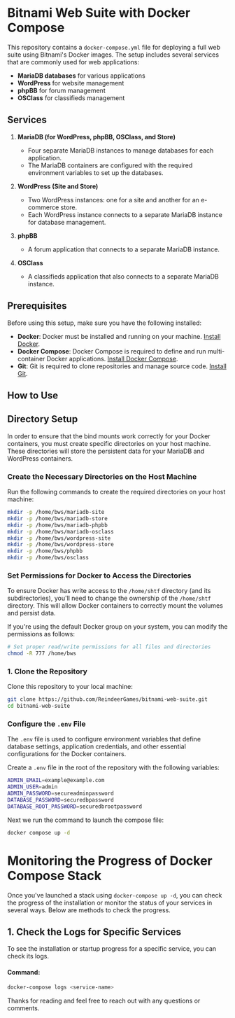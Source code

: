 # Bitnami Web Suite with Docker Compose

This repository contains a `docker-compose.yml` file for deploying a full web suite using Bitnami's Docker images. The setup includes several services that are commonly used for web applications:

- **MariaDB databases** for various applications
- **WordPress** for website management
- **phpBB** for forum management
- **OSClass** for classifieds management

## Services

1. **MariaDB (for WordPress, phpBB, OSClass, and Store)**
   - Four separate MariaDB instances to manage databases for each application.
   - The MariaDB containers are configured with the required environment variables to set up the databases.

2. **WordPress (Site and Store)**
   - Two WordPress instances: one for a site and another for an e-commerce store.
   - Each WordPress instance connects to a separate MariaDB instance for database management.

3. **phpBB**
   - A forum application that connects to a separate MariaDB instance.

4. **OSClass**
   - A classifieds application that also connects to a separate MariaDB instance.

## Prerequisites

Before using this setup, make sure you have the following installed:

- **Docker**: Docker must be installed and running on your machine. [Install Docker](https://www.docker.com/get-started).
- **Docker Compose**: Docker Compose is required to define and run multi-container Docker applications. [Install Docker Compose](https://docs.docker.com/compose/install/).
- **Git**: Git is required to clone repositories and manage source code. [Install Git](https://git-scm.com/book/en/v2/Getting-Started-Installing-Git).

## How to Use

## Directory Setup

In order to ensure that the bind mounts work correctly for your Docker containers, you must create specific directories on your host machine. These directories will store the persistent data for your MariaDB and WordPress containers.

### Create the Necessary Directories on the Host Machine

Run the following commands to create the required directories on your host machine:

```bash
mkdir -p /home/bws/mariadb-site
mkdir -p /home/bws/mariadb-store
mkdir -p /home/bws/mariadb-phpbb
mkdir -p /home/bws/mariadb-osclass
mkdir -p /home/bws/wordpress-site
mkdir -p /home/bws/wordpress-store
mkdir -p /home/bws/phpbb
mkdir -p /home/bws/osclass
```
### Set Permissions for Docker to Access the Directories

To ensure Docker has write access to the `/home/shtf` directory (and its subdirectories), you'll need to change the ownership of the `/home/shtf` directory. This will allow Docker containers to correctly mount the volumes and persist data.

If you're using the default Docker group on your system, you can modify the permissions as follows:

```bash
# Set proper read/write permissions for all files and directories
chmod -R 777 /home/bws
```

### 1. Clone the Repository

Clone this repository to your local machine:

```bash
git clone https://github.com/ReindeerGames/bitnami-web-suite.git
cd bitnami-web-suite
```

### Configure the `.env` File

The `.env` file is used to configure environment variables that define database settings, application credentials, and other essential configurations for the Docker containers.

Create a `.env` file in the root of the repository with the following variables:

```bash
ADMIN_EMAIL=example@example.com
ADMIN_USER=admin
ADMIN_PASSWORD=secureadminpassword
DATABASE_PASSWORD=securedbpassword
DATABASE_ROOT_PASSWORD=securedbrootpassword
```
Next we run the command to launch the compose file:

```bash
docker compose up -d
```

# Monitoring the Progress of Docker Compose Stack

Once you've launched a stack using `docker-compose up -d`, you can check the progress of the installation or monitor the status of your services in several ways. Below are methods to check the progress.

## 1. Check the Logs for Specific Services

To see the installation or startup progress for a specific service, you can check its logs.

#### Command:
```bash
docker-compose logs <service-name>
```

Thanks for reading and feel free to reach out with any questions or comments. 
